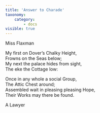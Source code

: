 ```yaml
---
title: 'Answer to Charade'
taxonomy:
    category:
        - docs
visible: true
---
```


<div class="author">Miss Flaxman</div>

My first on Dover’s Chalky Height,  
Frowns on the Seas below;  
My next the palace hides from sight,  
The <span data-tippy="Shepherd’s" class="green">eke the</span> Cottage low: 

Once in any whole a social Group,  
<span data-tippy="Assemble here" class="green">The Attic Chest</span> around;  
<span data-tippy="Each silent" class="green">Assembled</span> wait in <span data-tippy="anxious" class="green">pleasing</span> pleasing Hope,  
Their Works may there be found.

A Lawyer